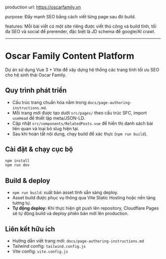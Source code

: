 production url: https://oscarfamily.vn

purpose: Đẩy mạnh SEO bằng cách viết từng page sau đó build.

features: Mỗi bài viết có một site riêng được viết thủ công và build tĩnh, tối đa SEO và social để prerender, đặc biệt là JD schema để google/AI crawl.

---

# Oscar Family Content Platform

Dự án sử dụng Vue 3 + Vite để xây dựng hệ thống các trang tĩnh tối ưu SEO cho hệ sinh thái Oscar Family.

## Quy trình phát triển

- Cấu trúc trang chuẩn hóa nằm trong `docs/page-authoring-instructions.md`.
- Mỗi trang mới được tạo dưới `src/pages/` theo cấu trúc SFC, import `useHead` để thiết lập meta/JSON-LD.
- Cập nhật `src/components/RelatedPosts.vue` để hiển thị danh sách bài liên quan và loại bỏ slug hiện tại.
- Sau khi hoàn tất nội dung, chạy build để xác thực (`npm run build`).

## Cài đặt & chạy cục bộ

```bash
npm install
npm run dev
```

## Build & deploy

- `npm run build`: xuất bản asset tĩnh sẵn sàng deploy.
- Asset build được phục vụ thông qua Vite Static Hosting hoặc nền tảng tương tự.
- **Tự động deploy:** Khi thực hiện git push lên repository, Cloudflare Pages sẽ tự động build và deploy phiên bản mới lên production.

## Liên kết hữu ích

- Hướng dẫn viết trang mới: `docs/page-authoring-instructions.md`
- Tailwind config: `tailwind.config.js`
- Vite config: `vite.config.js`
